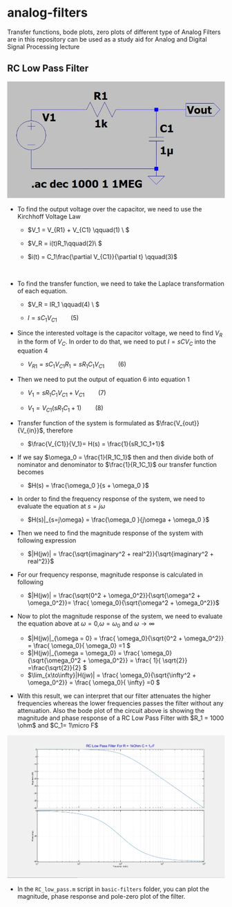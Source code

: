 # analog-filters

Transfer functions, bode plots, zero plots of different type of Analog Filters are in this repository can be used as a study aid for Analog and Digital Signal Processing lecture


## RC Low Pass Filter

![RC Circuit](circuit-images/rclowpass.JPG)

* To find the output voltage over the capacitor, we need to use the Kirchhoff Voltage Law

  * $V_1 = V_{R1} + V_{C1} \qquad(1) \\ $

  * $V_R = i(t)R_1\qquad(2)\\ $

  * $i(t) = C_1\frac{\partial V_{C1}}{\partial t} \qquad(3)$

​	

* To find the transfer function, we need to take the Laplace transformation of each equation.

  * $V_R = IR_1 \qquad(4) \\ $

  * $I = sC_1V_{C1} \qquad(5)$

  

* Since the interested voltage is the capacitor voltage, we need to find $V_R$ in the form of $V_C$. In order to do that, we need to put $I=sCV_C$ into the equation 4

  * $V_{R1} = sC_1V_{C1}R_1=sR_1C_1V_{C1}  \qquad(6)$

  

* Then we need to put the output of equation 6 into equation 1

  * $V_1 = sR_1C_1V_{C1}  + V_{C1} \qquad(7)$

  * $V_1 = V_{C1}(sR_1C_1 + 1) \qquad(8)$

  

* Transfer function of the system is formulated as $\frac{V_{out}}{V_{in}}$, therefore
  *  $\frac{V_{C1}}{V_1}= H(s) = \frac{1}{sR_1C_1+1}$ 

* If we say $\omega_0 = \frac{1}{R_1C_1}$ then and then divide both of nominator and denominator to $\frac{1}{R_1C_1}$ our transfer function becomes
  * $H(s) = \frac{\omega_0 }{s + \omega_0 }$
* In order to find the frequency response of the system, we need to evaluate the equation at $s = j\omega$
  * $H(s)|_{s=j\omega} = \frac{\omega_0 }{j\omega + \omega_0 }$

* Then we need to find the magnitude response of the system with following expression
  * $|H(jw)|  = \frac{\sqrt{imaginary^2 + real^2}}{\sqrt{imaginary^2 + real^2}}$

* For our frequency response, magnitude response is calculated in following
  * $|H(jw)|  = \frac{\sqrt{0^2 + \omega_0^2}}{\sqrt{\omega^2 + \omega_0^2}}= \frac{  \omega_0}{\sqrt{\omega^2 + \omega_0^2}}$

* Now to plot the magnitude response of the system, we need to evaluate the equation above at $\omega = 0$,$\omega = \omega_0$ and $\omega \rightarrow \infty$
  * $|H(jw)|_{\omega = 0}  =  \frac{  \omega_0}{\sqrt{0^2 + \omega_0^2}} = \frac{  \omega_0}{  \omega_0} =1 $
  * $|H(jw)|_{\omega = \omega_0}  =  \frac{  \omega_0}{\sqrt{\omega_0^2 + \omega_0^2}} = \frac{  1}{  \sqrt{2}} =\frac{\sqrt{2}}{2} $
  * $\lim_{x\to\infty}|H(jw)|   =  \frac{  \omega_0}{\sqrt{\infty^2 + \omega_0^2}} = \frac{  \omega_0}{  \infty} =0 $

* With this result, we can interpret that our filter attenuates the higher frequencies whereas the lower frequencies passes the filter without any attenuation. Also the bode plot of the circuit above is showing the magnitude and phase response of a RC Low Pass Filter with $R_1 = 1000 \ohm$ and $C_1= 1\micro F$

![RC LP Filter Response](circuit-images/RCLPR1kC1muF.jpg)

* In the `RC_low_pass.m` script in `basic-filters` folder, you can plot the magnitude, phase response and pole-zero plot of the filter.

